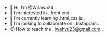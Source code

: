 - 👋 Hi, I’m @Wirawa24
- 👀 I’m interested in . front end.
- 🌱 I’m currently learning .html,css,js..
- 💞️ I’m looking to collaborate on . Instagram..
- 📫 How to reach me . iwahyu23@gmail.com..

<!---
Wirawa24/Wirawa24 is a ✨ special ✨ repository because its `README.md` (this file) appears on your GitHub profile.
You can click the Preview link to take a look at your changes.
--->
